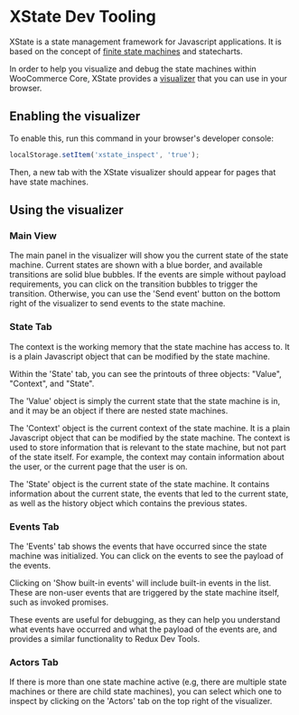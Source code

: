 # XState Dev Tooling

XState is a state management framework for Javascript applications. It is based on the concept of [finite state machines](https://en.wikipedia.org/wiki/Finite-state_machine) and statecharts.

In order to help you visualize and debug the state machines within WooCommerce Core, XState provides a [visualizer](https://stately.ai/viz) that you can use in your browser.


## Enabling the visualizer

To enable this, run this command in your browser's developer console:

```js
localStorage.setItem('xstate_inspect', 'true');
```

Then, a new tab with the XState visualizer should appear for pages that have state machines.

## Using the visualizer


### Main View

The main panel in the visualizer will show you the current state of the state machine. Current states are shown with a blue border, and available transitions are solid blue bubbles. If the events are simple without payload requirements, you can click on the transition bubbles to trigger the transition. Otherwise, you can use the 'Send event' button on the bottom right of the visualizer to send events to the state machine.


### State Tab

The context is the working memory that the state machine has access to. It is a plain Javascript object that can be modified by the state machine.

Within the 'State' tab, you can see the printouts of three objects: "Value", "Context", and "State".

The 'Value' object is simply the current state that the state machine is in, and it may be an object if there are nested state machines.

The 'Context' object is the current context of the state machine. It is a plain Javascript object that can be modified by the state machine. The context is used to store information that is relevant to the state machine, but not part of the state itself. For example, the context may contain information about the user, or the current page that the user is on.

The 'State' object is the current state of the state machine. It contains information about the current state, the events that led to the current state, as well as the history object which contains the previous states.

### Events Tab

The 'Events' tab shows the events that have occurred since the state machine was initialized. You can click on the events to see the payload of the events.

Clicking on 'Show built-in events' will include built-in events in the list. These are non-user events that are triggered by the state machine itself, such as invoked promises.

These events are useful for debugging, as they can help you understand what events have occurred and what the payload of the events are, and provides a similar functionality to Redux Dev Tools.

### Actors Tab

If there is more than one state machine active (e.g, there are multiple state machines or there are child state machines), you can select which one to inspect by clicking on the 'Actors' tab on the top right of the visualizer.


